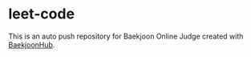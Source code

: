 # leet-code
This is an auto push repository for Baekjoon Online Judge created with [BaekjoonHub](https://github.com/BaekjoonHub/BaekjoonHub).
